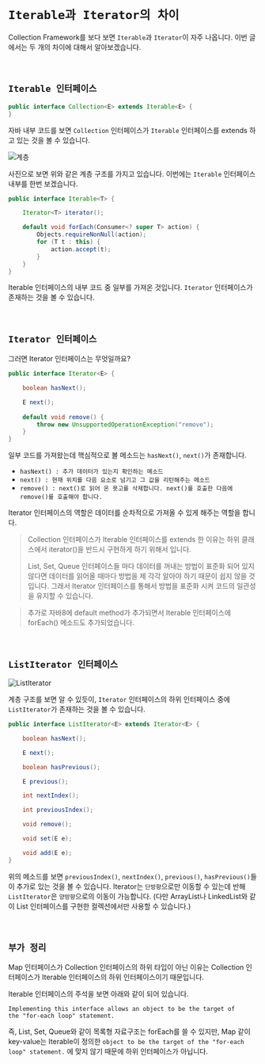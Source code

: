 # `Iterable과 Iterator의 차이`

Collection Framework를 보다 보면 `Iterable`과 `Iterator`이 자주 나옵니다. 이번 글에서는 두 개의 차이에 대해서 알아보겠습니다. 

<br>

## `Iterable 인터페이스`

```java
public interface Collection<E> extends Iterable<E> {
}
```

자바 내부 코드를 보면 `Collection` 인터페이스가 `Iterable` 인터페이스를 extends 하고 있는 것을 볼 수 있습니다. 

![계층](https://img1.daumcdn.net/thumb/R1280x0/?scode=mtistory2&fname=https%3A%2F%2Fblog.kakaocdn.net%2Fdn%2FbE4TfJ%2FbtqBh1w4sLx%2FicJkqcLkLArocYCR4rHUFK%2Fimg.png)

사진으로 보면 위와 같은 계층 구조를 가지고 있습니다. 이번에는 `Iterable` 인터페이스 내부를 한번 보겠습니다. 

```java
public interface Iterable<T> {

    Iterator<T> iterator();

    default void forEach(Consumer<? super T> action) {
        Objects.requireNonNull(action);
        for (T t : this) {
            action.accept(t);
        }
    }
}
```

Iterable 인터페이스의 내부 코드 중 일부를 가져온 것입니다. `Iterator` 인터페이스가 존재하는 것을 볼 수 있습니다. 

<br>

## `Iterator 인터페이스`

그러면 Iterator 인터페이스는 무엇일까요? 

```java
public interface Iterator<E> {

    boolean hasNext();

    E next();
    
    default void remove() {
        throw new UnsupportedOperationException("remove");
    }
}
```

일부 코드를 가져왔는데 핵심적으로 볼 메소드는 `hasNext()`, `next()`가 존재합니다. 

- `hasNext() : 추가 데이터가 있는지 확인하는 메소드`
- `next() : 현재 위치를 다음 요소로 넘기고 그 값을 리턴해주는 메소드`
- `remove() : next()로 읽어 온 욧고를 삭제합니다. next()를 호출한 다음에 remove()를 호출해야 합니다.`

Iterator 인터페이스의 역할은 데이터를 순차적으로 가져올 수 있게 해주는 역할을 합니다. 

> Collection 인터페이스가 Iterable 인터페이스를 extends 한 이유는 하위 클래스에서 iterator()을 반드시 구현하게 하기 위해서 입니다.
>
> List, Set, Queue 인터페이스들 마다 데이터를 꺼내는 방법이 표준화 되어 있지 않다면 데이터를 읽어올 때마다 방법을 제 각각 알아야 하기 때문이 쉽지 않을 것입니다. 
> 그래서 Iterator 인터페이스를 통해서 방법을 표준화 시켜 코드의 일관성을 유지할 수 있습니다.

> 추가로 자바8에 default method가 추가되면서 Iterable 인터페이스에 forEach() 메소드도 추가되었습니다. 

<br>

## `ListIterator 인터페이스`

![ListIterator](https://img1.daumcdn.net/thumb/R1280x0/?scode=mtistory2&fname=https%3A%2F%2Fblog.kakaocdn.net%2Fdn%2FkJqMb%2FbtqBjVWWCZp%2FCbIAmVoy75UtaoAk2oMbd1%2Fimg.png)

계층 구조를 보면 알 수 있듯이, `Iterator` 인터페이스의 하위 인터페이스 중에 `ListIterator`가 존재하는 것을 볼 수 있습니다. 

```java
public interface ListIterator<E> extends Iterator<E> {

    boolean hasNext();

    E next();

    boolean hasPrevious();

    E previous();

    int nextIndex();

    int previousIndex();

    void remove();

    void set(E e);

    void add(E e);
}
```

위의 메소드를 보면 `previousIndex()`, `nextIndex()`, `previous()`, `hasPrevious()`들이 추가로 있는 것을 볼 수 있습니다. 
Iterator는 `단방향`으로만 이동할 수 있는데 반해 `ListIterator`은 `양방향`으로의 이동이 가능합니다. 
(다만 ArrayList나 LinkedList와 같이 List 인터페이스를 구현한 컬렉션에서만 사용할 수 있습니다.)

<br>

## `부가 정리`

Map 인터페이스가 Collection 인터페이스의 하위 타입이 아닌 이유는 Collection 인터페이스가 Iterable 인터페이스의 하위 인터페이스이기 때문입니다.

Iterable 인터페이스의 주석을 보면 아래와 같이 되어 있습니다. 

```
Implementing this interface allows an object to be the target of
the "for-each loop" statement.
```

즉, List, Set, Queue와 같이 목록형 자료구조는 forEach를 쓸 수 있지만, Map 같이 key-value는 Iterable이 정의한 `object to be the target of the "for-each loop" statement.`
에 맞지 않기 때문에 하위 인터페이스가 아닙니다. 

